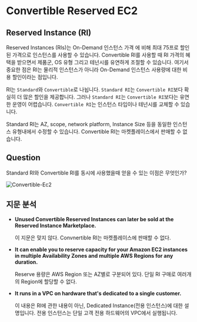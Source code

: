 # Convertible Reserved EC2

## Reserved Instance (RI)

Reserved Instances (RIs)는 On-Demand 인스턴스 가격 에 비해 최대 75프로 할인된 가격으로 인스턴스를 사용할 수 있습니다. Convertible RI를 사용할 때 RI 가격의 혜택을 받으면서 제품군, OS 유형 그리고 테넌시를 유연하게 조절할 수 있습니다. 여기서 중요한 점은 RI는 물리적 인스턴스가 아니라 On-Demand 인스턴스 사용량에 대한 비용 할인이라는 점입니다.

RI는 `Standard`와 `Convertible`로 나뉩니다. `Standard RI`는 `Convertible RI`보다 확실히 더 많은 할인을 제공합니다. 그러나 `Standard RI`는 `Convertible RI`보다는 유연한 운영이 어렵습니다. `Convertible RI`는 인스턴스 타입이나 테넌시를 교체할 수 있습니다.

Standard RI는 AZ, scope, network platform, Instance Size 등을 동일한 인스턴스 유형내에서 수정할 수 있습니다. Convertible RI는 마켓플레이스에서 판매할 수 없습니다.

## Question

Standard RI와 Convertible RI를 동시에 사용했을때 얻을 수 있는 이점은 무엇인가?

![Convertible-Ec2](https://user-images.githubusercontent.com/39899731/195230014-cce9f280-7447-42d5-8763-f37cb331b029.jpeg)


## 지문 분석

- **Unused Convertible Reserved Instances can later be sold at the Reserved Instance Marketplace.**

  이 지문은 맞지 않다. Convnertible RI는 마켓플레이스에 판매할 수 없다.

- **It can enable you to reserve capacity for your Amazon EC2 instances in multiple Availability Zones and multiple AWS Regions for any duration.**

  Reserve 용량은 AWS Region 또는 AZ별로 구분되어 있다. 단일 RI 구매로 여러개의 Region에 할당할 수 없다.

- **It runs in a VPC on hardware that's dedicated to a single customer.**

  이 내용은 RI에 관한 내용이 아닌, Dedicated Instance(전용 인스턴스)에 대한 설명입니다. 전용 인스턴스는 단일 고객 전용 하드웨어의 VPC에서 실행됩니다.


